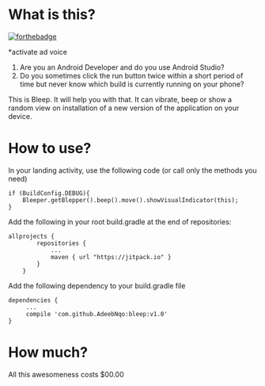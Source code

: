 # What is this?

[![forthebadge](http://forthebadge.com/images/badges/as-seen-on-tv.svg)](http://forthebadge.com)

*activate ad voice
1. Are you an Android Developer and do you use Android Studio?
2. Do you sometimes click the run button twice within a short period of time but never know which build is currently running on your phone?

This is Bleep. It will help you with that. It can vibrate, beep or show a random view on installation of a new version of the application on your device.

# How to use?

In your landing activity, use the following code (or call only the methods you need)
```
if (BuildConfig.DEBUG){
    Bleeper.getBlepper().beep().move().showVisualIndicator(this);
}
```

Add the following in your root build.gradle at the end of repositories:

```
allprojects {
		repositories {
			...
			maven { url "https://jitpack.io" }
		}
	}
```

Add the following dependency to your build.gradle file

```
dependencies {
     ...
	 compile 'com.github.AdeebNqo:bleep:v1.0'
}
```

# How much?

All this awesomeness costs $00.00
